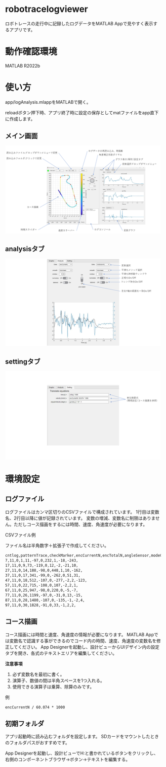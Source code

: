 # robotracelogviewer
ロボトレースの走行中に記録したログデータをMATLAB Appで見やすく表示するアプリです。

# 動作確認環境
MATLAB R2022b

# 使い方
app/logAnalysis.mlappをMATLABで開く。

reloadボタン押下時、アプリ終了時に設定の保存としてmatファイルをapp直下に作成します。

## メイン画面
![画像の説明](スライド1.PNG)

## analysisタブ
![画像の説明](スライド2.PNG)

## settingタブ
![画像の説明](スライド3.PNG)

# 環境設定
## ログファイル
ログファイルはカンマ区切りのCSVファイルで構成されています。
1行目は変数名、2行目以降に値が記録されています。
変数の増減、変数名に制限はありません。ただしコース描画をするには時間、速度、角速度が必要になります。

CSVファイル例

ファイル名は半角数字＋拡張子で作成してください。

```
cntlog,patternTrace,checkMarker,encCurrentN,encTotalN,angleSensor,modeCurve,gyroVal_Z,angle_Z,rawCurrentR,rawCurrentL,
7,11,0,1,11,-97,0,232,1,-18,-243,
17,11,0,9,73,-119,0,12,-2,-21,10,
27,11,0,14,188,-98,0,448,1,10,-162,
37,11,0,17,341,-99,0,-262,0,51,31,
47,11,0,18,512,-107,0,-277,-2,2,-123,
57,11,0,22,715,-108,0,107,-2,2,1,
67,11,0,25,947,-98,0,220,0,-5,-7,
77,11,0,26,1199,-97,0,-31,0,13,-15,
87,11,0,28,1480,-107,0,-135,-1,-2,4,
97,11,0,30,1828,-91,0,33,-1,2,2,
```

## コース描画
コース描画には時間と速度、角速度の情報が必要になります。
MATLAB Appでは変数名で認識する事ができるのでコード内の時間、速度、角速度の変数名を修正してください。
App Designerを起動し、設計ビューからUIデザイン内の設定タブを開き、各式のテキストエリアを編集してください。

**注意事項**
1. 必ず変数名を最初に書く。
2. 演算子、数値の間は半角スペースを1つ入れる。
3. 使用できる演算子は乗算、除算のみです。

例
```
encCurrentN / 60.074 * 1000
```

## 初期フォルダ
アプリ起動時に読み込むフォルダを設定します。
SDカードをマウントしたときのフォルダパスがおすすめです。

App Designerを起動し、設計ビューでH:と書かれているボタンをクリックし、右側のコンポーネントブラウザ→ボタン→テキストを編集する。
